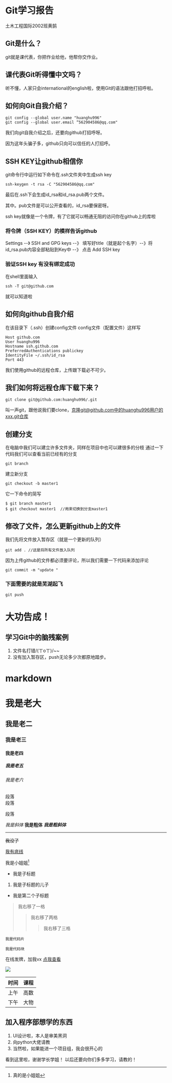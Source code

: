 # Git学习报告
土木工程国际2002班黄鹄

## Git是什么？
git就是课代表，你把作业给他，他帮你交作业。

## 课代表Git听得懂中文吗？

听不懂，人家只会international的english啦，使用Git的语法跟他打招呼啦。

## 如何向Git自我介绍？
```
git config --global user.name "huanghu996"
git config --global user.email “562904586@qq.com"
```
我们向git自我介绍之后，还要向github打招呼呀。

因为这年头骗子多，github只向可以信任的人打招呼。

## SSH KEY让github相信你
git命令行中运行如下命令在.ssh文件夹中生成ssh key
```
ssh-keygen -t rsa -C "562904586@qq.com"
```

最后在.ssh下会生成id_rsa和id_rsa.pub两个文件。

其中。pub文件是可以公开查看的，id_rsa要保密呀。

ssh key就像是一个令牌，有了它就可以畅通无阻的访问你在github上的库啦

### 将令牌（SSH KEY）的模样告诉github
Settings --》 SSH and GPG keys --》 填写好title（就是起个名字）--》将id_rsa.pub内容全部粘贴到Key中 --》 点击 Add SSH key

### 验证SSH key 有没有绑定成功
在shell里面输入
```
ssh -T git@github.com
```
就可以知道啦

## 如何向github自我介绍
在该目录下（.ssh）创建config文件
config文件（配置文件）这样写
```
Host github.com
User huanghu996
Hostname ssh.github.com
PreferredAuthentications publickey
IdentityFile ~/.ssh/id_rsa
Port 443
```

我们使用github的远程仓库，上传跟下载必不可少。
## 我们如何将远程仓库下载下来？
```
git clone git@github.com:huanghu996/.git
```
叫一声git，跟他说我们要clone，克隆git@github.com中的huanghu996用户的xxx.git仓库

## 创建分支
在电脑中我们可以建立许多文件夹，同样在项目中也可以建很多的分枝
通过一下代码我们可以查看当前已经有的分支
```
git branch
```
建立新分支
```
git checkout -b master1
```
它一下命令的简写
```
$ git branch master1
$ git checkout master1  //用来切换到分支master1
```
## 修改了文件，怎么更新github上的文件
我们先将文件放入暂存区（就是一个更新的队列）
```
git add . //这是将所有文件放入队列
```

因为上传github的文件都必须要评论，所以我们需要一下代码来添加评论
```
git commit -m "update "
```
### 下面需要的就是芜湖起飞
```
git push
```

# 大功告成！

## 学习Git中的脑残案例
1. 文件名打错/(ㄒoㄒ)/~~
1. 没有加入暂存区，push无论多少次都原地踏步。

# markdown

# 我是老大
## 我是老二
### 我是老三
#### 我是老四
##### 我是老五
###### 我是老六

段落  
段落

段落

*我是斜体*
**我是粗体**
***我是粗斜体***

-----------------------------------

~~我没了~~

<u>我有底线</u>

我是小姐姐[^查看真相]
[^查看真相]:真的是小姐姐

* 我是子标题
1. 我是子标题的儿子
* 我是第二个子标题

>我右移了一格
>>我右移了两格
>>>我右移了三格

`我是代码片`

```
我是代码块
```

在线发牌，加我vx [点我查看](/骗你的.com)

<img src="https://www.baidu.com/img/flexible/logo/pc/result.png"/>

|  时间   |  课程  |
|  :----  | :----:|
| 上午    | 高数   |
| 下午    | 大物   |

## 加入程序部想学的东西
1. UI设计啦，本人是审美黑洞
2. 向python大佬请教
3. 当然啦，如果能进一个项目组，我会很开心的

看到这里啦，谢谢学长学姐！
以后还要向你们多多学习，请教的！







